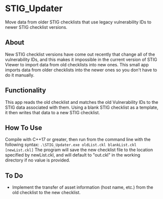 # STIG_Updater
Move data from older STIG checklists that use legacy vulnerability IDs to newer STIG checklist versions.

## About
New STIG checklist versions have come out recently that change all of the vulnerability IDs, and this makes it impossible in the current version of STIG Viewer to import data from old checklists into new ones. This small app imports data from older checklists into the newer ones so you don't have to do it manually.

## Functionality
This app reads the old checklist and matches the old Vulnerability IDs to the STIG data associated with them. Using a blank STIG checklist as a template, it then writes that data to a new STIG checklist.

## How To Use
Compile with C++17 or greater, then run from the command line with the following syntax: `.\STIG_Updater.exe oldList.ckl blankList.ckl [newList.ckl]`
The program will save the new checklist file to the location specified by newList.ckl, and will default to "out.ckl" in the working directory if no value is provided.

## To Do
* Implement the transfer of asset information (host name, etc.) from the old checklist to the new checklist.
